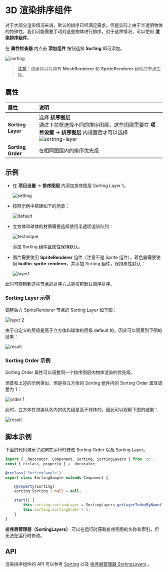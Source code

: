 # 3D 渲染排序组件

对于大部分渲染情况来说，默认的排序已经满足需求。但是实际上由于半透明物体的特殊性，我们可能需要手动对这些物体进行排序。对于这种情况，可以使用 **渲染排序组件**。

在 **属性检查器** 内点击 **添加组件** 按钮选择 **Sorting** 即可添加。

![sorting](sorting/sorting.png)

> **注意**：该组件只对持有 **MeshRenderer** 和 **SpriteRenderer** 组件的节点生效。

## 属性

| 属性 | 说明 |
| :-- | :-- |
| **Sorting Layer** | 选择 **排序图层** <br> 通过下拉框选择不同的排序图层，这些图层需要在 **项目设置** -> **排序图层** 内设置后才可以选择 <br> ![sortring-layer](sorting/sorting-layer.png) |
| **Sorting Order** | 在相同图层内的排序优先级 |

## 示例

- 在 **项目设置** -> **排序图层** 内添加排序图层 Sorting Layer 1。

    ![setting](sorting/project-settings.png)

- 按照示例中搭建如下的场景：

    ![default](sorting/default-sort.png)

- 立方体和球体的材质需要选择使用半透明渲染队列：

    ![technique](sorting/tech.png)

    添加 Sorting 组件且属性保持默认。

- 图片需要使用 **SpriteRenderer** 组件（注意不是 Sprite 组件），着色器需要使用 **builtin-sprite-renderer**，并添加 Sorting 组件，保持属性默认：

    ![layer1](sorting/sprite-renderer-layer.png)

此时可观察到这些节点的排序方式是按照默认顺序排序。

### Sorting Layer 示例

调整后方 SpriteRenderer 节点的 Sorting Layer 如下图：

![layer 2](sorting/sorting-layer1.png)

由于自定义的层级是高于立方体和球体的层级 default 的，因此可以观察到下图的结果：

![result](sorting/result-sorting-layer.png)

### Sorting Order 示例

Sorting Order 属性可以调整同一个排序图层内物体渲染的优先级。

场景和上述的示例类似，但是将立方体的 Sorting 组件内的 Sorting Order 属性调整为 1：

![order 1](sorting/sorting-order1.png)

此时，立方体在渲染队列内的优先级是高于球体的，因此可以观察下图的结果：

![result](sorting/sorting-order1-result.png)

## 脚本示例

下面的代码演示了如何在运行时修改 Sorting Order 以及 Sorting Layer。

```ts
import { _decorator, Component, Sorting, SortingLayers } from 'cc';
const { ccclass, property } = _decorator;

@ccclass('SortingSample')
export class SortingSample extends Component {

    @property(Sorting)
    sorting:Sorting | null = null;

    start() {
        this.sorting.sortingLayer = SortingLayers.getLayerIndexByName("Sorting Layer 1");
        this.sorting.sortingOrder = 1;
    }
}
```

**排序层管理器（SortingLayers）** 可以在运行时获取排序图层的名称和索引，但无法在运行时修改。

## API

渲染排序组件的 API 可以参考 [Sorting](%__APIDOC__%/zh/class/Sorting) 以及 [排序层管理器 SortingLayers](__APIDOC__/zh/class/SortingLayers) 。
